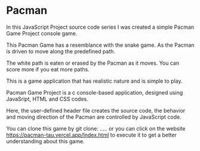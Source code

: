 # Pacman


In this JavaScript Project source code series I was created a simple Pacman Game 
Project console game. 

This Pacman Game has a resemblance with the snake game. 
As the Pacman is driven to move along the predefined path. 

The white path is eaten or erased by the Pacman as it moves. 
You can score more if you eat more paths.

This is a game application that has realistic nature and is simple to play. 

Pacman Game Project is a c console-based application, designed using JavaSript, 
HTML and CSS codes. 

Here, the user-defined header file creates the source code, 
the behavior and moving direction of the Pacman are controlled by JavaScript code. 

You can clone this game by git clone:  ..... or you can click on the website 
https://pacman-tau.vercel.app/Index.html
to execute it to get a better understanding about this game.
